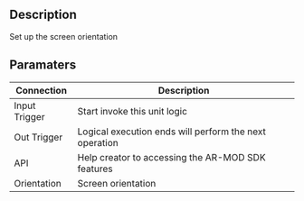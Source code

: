 ## Description

Set up the screen orientation

## Paramaters

| Connection    | Description                                            |
| ------------- | ------------------------------------------------------ |
| Input Trigger | Start invoke this unit logic                           |
| Out Trigger   | Logical execution ends will perform the next operation |
| API           | Help creator to accessing the AR-MOD SDK features      |
| Orientation   | Screen orientation                                     |